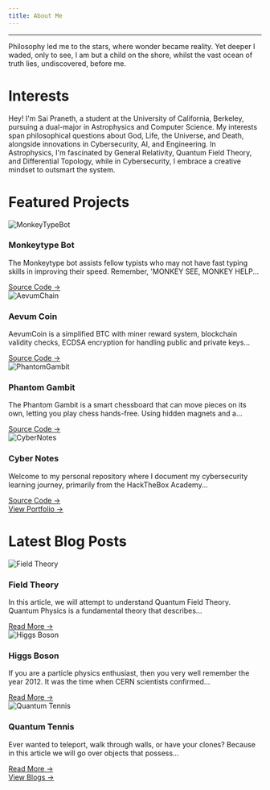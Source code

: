 ```yaml
---
title: About Me
---
```

---  
<div class="poem">
Philosophy led me to the stars,
where wonder became reality.
Yet deeper I waded, only to see, 
I am but a child on the shore,
whilst the vast ocean of truth lies,
undiscovered, before me.
</div>

# Interests
Hey! I'm Sai Praneth, a student at the University of California, Berkeley, pursuing a dual-major in Astrophysics and Computer Science. My interests span philosophical questions about God, Life, the Universe, and Death, alongside innovations in Cybersecurity, AI, and Engineering. In Astrophysics, I'm fascinated by General Relativity, Quantum Field Theory, and Differential Topology, while in Cybersecurity, I embrace a creative mindset to outsmart the system.

# Featured Projects
<div class="project-container">
    <div class="project">
        <div class="project-image">
            <img src="/assets/projects/MonkeyTypeBot.png" alt="MonkeyTypeBot">
            <div class="overlay"></div>
        </div>
        <div class="project-content">
            <h3 class="project-title">Monkeytype Bot</h3>
            <p class="project-description">The Monkeytype bot assists fellow typists who may not have fast typing skills in improving their speed. Remember, 'MONKEY SEE, MONKEY HELP...</p>
            <a href="https://github.com/CuriousAvenger/MonkeyType-Bot">Source Code →</a>
        </div>
    </div>
    <div class="project">
        <div class="project-image">
            <img src="/assets/projects/AevumCoin.png" alt="AevumChain">
            <div class="overlay"></div>
        </div>
        <div class="project-content">
            <h3 class="project-title">Aevum Coin</h3>
            <p class="project-description">AevumCoin is a simplified BTC with miner reward system, blockchain validity checks, ECDSA encryption for handling public and private keys...</p>
            <a href="https://github.com/CuriousAvenger/AevumChain">Source Code →</a>
        </div>
    </div>
    <div class="project">
        <div class="project-image">
            <img src="/assets/projects/PhantomGambit.png" alt="PhantomGambit">
            <div class="overlay"></div>
        </div>
        <div class="project-content">
            <h3 class="project-title">Phantom Gambit</h3>
            <p class="project-description">The Phantom Gambit is a smart chessboard that can move pieces on its own, letting you play chess hands-free. Using hidden magnets and a...</p>
            <a href="https://github.com/CuriousAvenger/PhantomGambit">Source Code →</a>
        </div>
    </div>
    <div class="project">
        <div class="project-image">
            <img src="/assets/projects/CyberNotes.png" alt="CyberNotes">
            <div class="overlay"></div>
        </div>
        <div class="project-content">
            <h3 class="project-title">Cyber Notes</h3>
            <p class="project-description">Welcome to my personal repository where I document my cybersecurity learning journey, primarily from the HackTheBox Academy...</p>
            <a href="https://notes.curiousavenger.net">Source Code →</a>
        </div>
    </div>
</div>

<div class="view-button">
    <a href="/Portfolio/Portfolio">View Portfolio →</a>
</div>

# Latest Blog Posts
<div class="blog-container">
  <div class="blog">
    <div class="blog-image">
      <img src="/assets/blogs/FieldTheory.png" alt="Field Theory">
      <div class="overlay"></div>
      <h3 class="blog-title">Field Theory</h3>
    </div>
    <div class="blog-body">
      <p class="blog-text">In this article, we will attempt to understand Quantum Field Theory. Quantum Physics is a fundamental theory that describes...</p>
      <a href="/Blogs/FieldTheory">Read More →</a>
    </div>
  </div>
  <div class="blog">
    <div class="blog-image">
      <img src="/assets/blogs/HiggsBoson.png" alt="Higgs Boson">
      <div class="overlay"></div>
      <h3 class="blog-title">Higgs Boson</h3>
    </div>
    <div class="blog-body">
      <p class="blog-text">If you are a particle physics enthusiast, then you very well remember the year 2012. It was the time when CERN scientists confirmed...</p>
      <a href="/Blogs/HiggsBoson">Read More →</a>
    </div>
  </div>
  <div class="blog">
    <div class="blog-image">
      <img src="/assets/blogs/QuantumTennis.png" alt="Quantum Tennis">
      <div class="overlay"></div>
      <h3 class="blog-title">Quantum Tennis</h3>
    </div>
    <div class="blog-body">
      <p class="blog-text">Ever wanted to teleport, walk through walls, or have your clones? Because in this article we will go over objects that possess...</p>
      <a href="/Blogs/QuantumTennis">Read More →</a>
    </div>
  </div>
</div>

<div class="view-button">
    <a href="/Blogs/Blogs">View Blogs →</a>
</div>